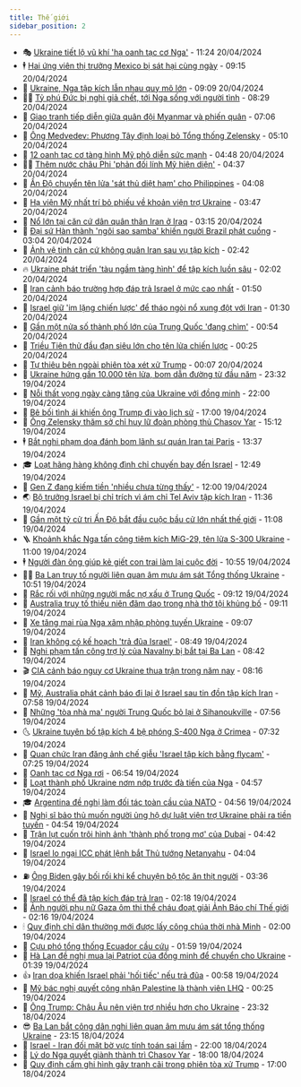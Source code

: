 ```yaml
---
title: Thế giới
sidebar_position: 2
---
```


<!-- vnexpress-the-gioi:START -->
- 🎭 [Ukraine tiết lộ vũ khí &#39;hạ oanh tạc cơ Nga&#39;](https://vnexpress.net/ukraine-tiet-lo-vu-khi-ha-oanh-tac-co-nga-4736643.html) - 11:24 20/04/2024
- 🕴 [Hai ứng viên thị trưởng Mexico bị sát hại cùng ngày](https://vnexpress.net/hai-ung-vien-thi-truong-mexico-bi-sat-hai-cung-ngay-4736593.html) - 09:15 20/04/2024
- 🤭 [Ukraine, Nga tập kích lẫn nhau quy mô lớn](https://vnexpress.net/ukraine-nga-tap-kich-lan-nhau-quy-mo-lon-4736584.html) - 09:09 20/04/2024
- 🧑‍💻 [Tỷ phú Đức bị nghi giả chết, tới Nga sống với người tình](https://vnexpress.net/ty-phu-duc-bi-nghi-gia-chet-toi-nga-song-voi-nguoi-tinh-4736583.html) - 08:29 20/04/2024
- 🦏 [Giao tranh tiếp diễn giữa quân đội Myanmar và phiến quân](https://vnexpress.net/giao-tranh-tiep-dien-giua-quan-doi-myanmar-va-phien-quan-4736571.html) - 07:06 20/04/2024
- 🦒 [Ông Medvedev: Phương Tây định loại bỏ Tổng thống Zelensky](https://vnexpress.net/ong-medvedev-phuong-tay-dinh-loai-bo-tong-thong-zelensky-4736539.html) - 05:10 20/04/2024
- 🌈 [12 oanh tạc cơ tàng hình Mỹ phô diễn sức mạnh](https://vnexpress.net/12-oanh-tac-co-tang-hinh-my-pho-dien-suc-manh-4736529.html) - 04:48 20/04/2024
- 🧑‍🏫 [Thêm nước châu Phi &#39;phản đối lính Mỹ hiện diện&#39;](https://vnexpress.net/them-nuoc-chau-phi-phan-doi-linh-my-hien-dien-4736479.html) - 04:37 20/04/2024
- 🐲 [Ấn Độ chuyển tên lửa &#39;sát thủ diệt hạm&#39; cho Philippines](https://vnexpress.net/an-do-chuyen-ten-lua-sat-thu-diet-ham-cho-philippines-4736515.html) - 04:08 20/04/2024
- 🦒 [Hạ viện Mỹ nhất trí bỏ phiếu về khoản viện trợ Ukraine](https://vnexpress.net/ha-vien-my-nhat-tri-bo-phieu-ve-khoan-vien-tro-ukraine-4736490.html) - 03:47 20/04/2024
- 🐻 [Nổ lớn tại căn cứ dân quân thân Iran ở Iraq](https://vnexpress.net/no-lon-tai-can-cu-dan-quan-than-iran-o-iraq-4736441.html) - 03:15 20/04/2024
- 🚀 [Đại sứ Hàn thành &#39;ngôi sao samba&#39; khiến người Brazil phát cuồng](https://vnexpress.net/dai-su-han-thanh-ngoi-sao-samba-khien-nguoi-brazil-phat-cuong-4736449.html) - 03:04 20/04/2024
- 🥰 [Ảnh vệ tinh căn cứ không quân Iran sau vụ tập kích](https://vnexpress.net/anh-ve-tinh-can-cu-khong-quan-iran-sau-vu-tap-kich-4736446.html) - 02:42 20/04/2024
- 🔥 [Ukraine phát triển &#39;tàu ngầm tàng hình&#39; để tập kích luồn sâu](https://vnexpress.net/ukraine-phat-trien-tau-ngam-tang-hinh-de-tap-kich-luon-sau-4735366.html) - 02:02 20/04/2024
- 🥳 [Iran cảnh báo trường hợp đáp trả Israel ở mức cao nhất](https://vnexpress.net/iran-canh-bao-truong-hop-dap-tra-israel-o-muc-cao-nhat-4736443.html) - 01:50 20/04/2024
- 💼 [Israel giữ &#39;im lặng chiến lược&#39; để tháo ngòi nổ xung đột với Iran](https://vnexpress.net/israel-giu-im-lang-chien-luoc-de-thao-ngoi-no-xung-dot-voi-iran-4736363.html) - 01:30 20/04/2024
- 🤡 [Gần một nửa số thành phố lớn của Trung Quốc &#39;đang chìm&#39;](https://vnexpress.net/gan-mot-nua-so-thanh-pho-lon-cua-trung-quoc-dang-chim-4736431.html) - 00:54 20/04/2024
- 🌁 [Triều Tiên thử đầu đạn siêu lớn cho tên lửa chiến lược](https://vnexpress.net/trieu-tien-thu-dau-dan-sieu-lon-cho-ten-lua-chien-luoc-4736417.html) - 00:25 20/04/2024
- 🤩 [Tự thiêu bên ngoài phiên tòa xét xử Trump](https://vnexpress.net/tu-thieu-ben-ngoai-phien-toa-xet-xu-trump-4736410.html) - 00:07 20/04/2024
- 🎉 [Ukraine hứng gần 10.000 tên lửa, bom dẫn đường từ đầu năm](https://vnexpress.net/ukraine-hung-gan-10-000-ten-lua-bom-dan-duong-tu-dau-nam-4736412.html) - 23:32 19/04/2024
- 🎉 [Nỗi thất vọng ngày càng tăng của Ukraine với đồng minh](https://vnexpress.net/noi-that-vong-ngay-cang-tang-cua-ukraine-voi-dong-minh-4735976.html) - 22:00 19/04/2024
- 🌁 [Bê bối tình ái khiến ông Trump đi vào lịch sử](https://vnexpress.net/be-boi-tinh-ai-khien-ong-trump-di-vao-lich-su-4735049.html) - 17:00 19/04/2024
- 🌊 [Ông Zelensky thăm sở chỉ huy lữ đoàn phòng thủ Chasov Yar](https://vnexpress.net/ong-zelensky-tham-so-chi-huy-lu-doan-phong-thu-chasov-yar-4736370.html) - 15:12 19/04/2024
- 🕴 [Bắt nghi phạm dọa đánh bom lãnh sự quán Iran tại Paris](https://vnexpress.net/bat-nghi-pham-doa-danh-bom-lanh-su-quan-iran-tai-paris-4736365.html) - 13:37 19/04/2024
- 🎓 [Loạt hãng hàng không đình chỉ chuyến bay đến Israel](https://vnexpress.net/loat-hang-hang-khong-dinh-chi-chuyen-bay-den-israel-4736359.html) - 12:49 19/04/2024
- 🦩 [Gen Z đang kiếm tiền &#39;nhiều chưa từng thấy&#39;](https://vnexpress.net/gen-z-dang-kiem-tien-nhieu-chua-tung-thay-4735373.html) - 12:00 19/04/2024
- 🌏 [Bộ trưởng Israel bị chỉ trích vì ám chỉ Tel Aviv tập kích Iran](https://vnexpress.net/bo-truong-israel-bi-chi-trich-vi-am-chi-tel-aviv-tap-kich-iran-4736274.html) - 11:36 19/04/2024
- 🌋 [Gần một tỷ cử tri Ấn Độ bắt đầu cuộc bầu cử lớn nhất thế giới](https://vnexpress.net/gan-mot-ty-cu-tri-an-do-bat-dau-cuoc-bau-cu-lon-nhat-the-gioi-4736178.html) - 11:08 19/04/2024
- 🪜 [Khoảnh khắc Nga tấn công tiêm kích MiG-29, tên lửa S-300 Ukraine](https://vnexpress.net/khoanh-khac-nga-tan-cong-tiem-kich-mig-29-ten-lua-s-300-ukraine-4736307.html) - 11:00 19/04/2024
- 🕴 [Người đàn ông giúp kẻ giết con trai làm lại cuộc đời](https://vnexpress.net/nguoi-dan-ong-giup-ke-giet-con-trai-lam-lai-cuoc-doi-4736179.html) - 10:55 19/04/2024
- 🧑‍🏫 [Ba Lan truy tố người liên quan âm mưu ám sát Tổng thống Ukraine](https://vnexpress.net/ba-lan-truy-to-nguoi-lien-quan-am-muu-am-sat-tong-thong-ukraine-4736281.html) - 10:51 19/04/2024
- 🌮 [Rắc rối với những người mắc nợ xấu ở Trung Quốc](https://vnexpress.net/rac-roi-voi-nhung-nguoi-mac-no-xau-o-trung-quoc-4735428.html) - 09:12 19/04/2024
- 🚦 [Australia truy tố thiếu niên đâm dao trong nhà thờ tội khủng bố](https://vnexpress.net/australia-truy-to-thieu-nien-dam-dao-trong-nha-tho-toi-khung-bo-4736209.html) - 09:11 19/04/2024
- 💫 [Xe tăng mai rùa Nga xâm nhập phòng tuyến Ukraine](https://vnexpress.net/xe-tang-mai-rua-nga-xam-nhap-phong-tuyen-ukraine-4736187.html) - 09:07 19/04/2024
- 🤡 [Iran không có kế hoạch &#39;trả đũa Israel&#39;](https://vnexpress.net/iran-khong-co-ke-hoach-tra-dua-israel-4736210.html) - 08:49 19/04/2024
- 🦣 [Nghi phạm tấn công trợ lý của Navalny bị bắt tại Ba Lan](https://vnexpress.net/nghi-pham-tan-cong-tro-ly-cua-navalny-bi-bat-tai-ba-lan-4736225.html) - 08:42 19/04/2024
- 🎬 [CIA cảnh báo nguy cơ Ukraine thua trận trong năm nay](https://vnexpress.net/cia-canh-bao-nguy-co-ukraine-thua-tran-trong-nam-nay-4736093.html) - 08:16 19/04/2024
- 🎉 [Mỹ, Australia phát cảnh báo đi lại ở Israel sau tin đồn tập kích Iran](https://vnexpress.net/my-australia-phat-canh-bao-di-lai-o-israel-sau-tin-don-tap-kich-iran-4736110.html) - 07:58 19/04/2024
- 🎡 [Những &#39;tòa nhà ma&#39; người Trung Quốc bỏ lại ở Sihanoukville](https://vnexpress.net/nhung-toa-nha-ma-nguoi-trung-quoc-bo-lai-o-sihanoukville-4735992.html) - 07:56 19/04/2024
- 🌜 [Ukraine tuyên bố tập kích 4 bệ phóng S-400 Nga ở Crimea](https://vnexpress.net/ukraine-tuyen-bo-tap-kich-4-be-phong-s-400-nga-o-crimea-4736061.html) - 07:32 19/04/2024
- 🎡 [Quan chức Iran đăng ảnh chế giễu &#39;Israel tập kích bằng flycam&#39;](https://vnexpress.net/quan-chuc-iran-dang-anh-che-gieu-israel-tap-kich-bang-flycam-4736146.html) - 07:25 19/04/2024
- 🤗 [Oanh tạc cơ Nga rơi](https://vnexpress.net/oanh-tac-co-nga-roi-4736149.html) - 06:54 19/04/2024
- 🦩 [Loạt thành phố Ukraine nơm nớp trước đà tiến của Nga](https://vnexpress.net/loat-thanh-pho-ukraine-nom-nop-truoc-da-tien-cua-nga-4735227.html) - 04:57 19/04/2024
- 🎓 [Argentina đề nghị làm đối tác toàn cầu của NATO](https://vnexpress.net/argentina-de-nghi-lam-doi-tac-toan-cau-cua-nato-4736056.html) - 04:56 19/04/2024
- 🌁 [Nghị sĩ bảo thủ muốn người ủng hộ dự luật viện trợ Ukraine phải ra tiền tuyến](https://vnexpress.net/nghi-si-bao-thu-muon-nguoi-ung-ho-du-luat-vien-tro-ukraine-phai-ra-tien-tuyen-4735963.html) - 04:54 19/04/2024
- 🤩 [Trận lụt cuốn trôi hình ảnh &#39;thành phố trong mơ&#39; của Dubai](https://vnexpress.net/tran-lut-cuon-troi-hinh-anh-thanh-pho-trong-mo-cua-dubai-4735965.html) - 04:42 19/04/2024
- 👹 [Israel lo ngại ICC phát lệnh bắt Thủ tướng Netanyahu](https://vnexpress.net/israel-lo-ngai-icc-phat-lenh-bat-thu-tuong-netanyahu-4736005.html) - 04:04 19/04/2024
- ⛽️ [Ông Biden gây bối rối khi kể chuyện bộ tộc ăn thịt người](https://vnexpress.net/ong-biden-gay-boi-roi-khi-ke-chuyen-bo-toc-an-thit-nguoi-4735981.html) - 03:36 19/04/2024
- 🚀 [Israel có thể đã tập kích đáp trả Iran](https://vnexpress.net/israel-co-the-da-tap-kich-dap-tra-iran-4736002.html) - 02:18 19/04/2024
- 🎡 [Ảnh người phụ nữ Gaza ôm thi thể cháu đoạt giải Ảnh Báo chí Thế giới](https://vnexpress.net/anh-nguoi-phu-nu-gaza-om-thi-the-chau-doat-giai-anh-bao-chi-the-gioi-4735967.html) - 02:16 19/04/2024
- 🕯 [Quy định chỉ dân thường mới được lấy công chúa thời nhà Minh](https://vnexpress.net/quy-dinh-chi-dan-thuong-moi-duoc-lay-cong-chua-thoi-nha-minh-4735444.html) - 02:00 19/04/2024
- 🐻 [Cựu phó tổng thống Ecuador cầu cứu](https://vnexpress.net/cuu-pho-tong-thong-ecuador-cau-cuu-4735961.html) - 01:59 19/04/2024
- 🚦 [Hà Lan đề nghị mua lại Patriot của đồng minh để chuyển cho Ukraine](https://vnexpress.net/ha-lan-de-nghi-mua-lai-patriot-cua-dong-minh-de-chuyen-cho-ukraine-4735973.html) - 01:39 19/04/2024
- 👍 [Iran dọa khiến Israel phải &#39;hối tiếc&#39; nếu trả đũa](https://vnexpress.net/iran-doa-khien-israel-phai-hoi-tiec-neu-tra-dua-4735946.html) - 00:58 19/04/2024
- 🚀 [Mỹ bác nghị quyết công nhận Palestine là thành viên LHQ](https://vnexpress.net/my-bac-nghi-quyet-cong-nhan-palestine-la-thanh-vien-lhq-4735938.html) - 00:25 19/04/2024
- 🌮 [Ông Trump: Châu Âu nên viện trợ nhiều hơn cho Ukraine](https://vnexpress.net/ong-trump-chau-au-nen-vien-tro-nhieu-hon-cho-ukraine-4735935.html) - 23:32 18/04/2024
- 😎 [Ba Lan bắt công dân nghi liên quan âm mưu ám sát tổng thống Ukraine](https://vnexpress.net/ba-lan-bat-cong-dan-nghi-lien-quan-am-muu-am-sat-tong-thong-ukraine-4735934.html) - 23:15 18/04/2024
- 🐲 [Israel - Iran đối mặt bờ vực tính toán sai lầm](https://vnexpress.net/israel-iran-doi-mat-bo-vuc-tinh-toan-sai-lam-4735225.html) - 22:00 18/04/2024
- 💫 [Lý do Nga quyết giành thành trì Chasov Yar](https://vnexpress.net/ly-do-nga-quyet-gianh-thanh-tri-chasov-yar-4735585.html) - 18:00 18/04/2024
- 👀 [Quy định cấm ghi hình gây tranh cãi trong phiên tòa xử Trump](https://vnexpress.net/quy-dinh-cam-ghi-hinh-gay-tranh-cai-trong-phien-toa-xu-trump-4735463.html) - 17:00 18/04/2024<!-- vnexpress-the-gioi:END -->
